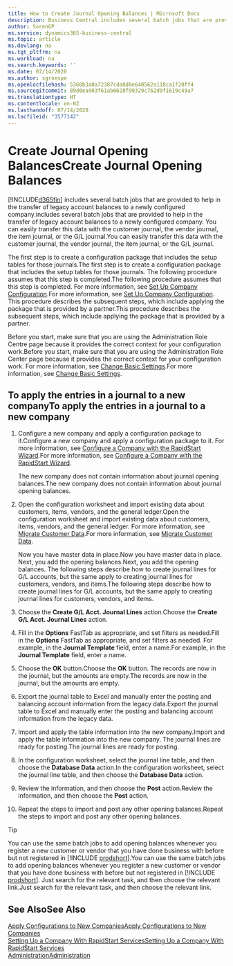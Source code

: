 ```yaml
---
title: How to Create Journal Opening Balances | Microsoft Docs
description: Business Central includes several batch jobs that are provided to help in the transfer of legacy account balances to a newly configured company. You can easily transfer this data with journals postings.
author: SorenGP
ms.service: dynamics365-business-central
ms.topic: article
ms.devlang: na
ms.tgt_pltfrm: na
ms.workload: na
ms.search.keywords: ''
ms.date: 07/14/2020
ms.author: sgroespe
ms.openlocfilehash: 5360b3a8a72387cda8d0e640562a118ca1f20ff4
ms.sourcegitcommit: 89d0ea903f61ab0628f99329c762d9f1619c49a7
ms.translationtype: HT
ms.contentlocale: en-NZ
ms.lasthandoff: 07/14/2020
ms.locfileid: "3577142"
---
```

# <a name="create-journal-opening-balances"></a><span data-ttu-id="08944-104">Create Journal Opening Balances</span><span class="sxs-lookup"><span data-stu-id="08944-104">Create Journal Opening Balances</span></span>

[!INCLUDE[d365fin](includes/d365fin_md.md)] <span data-ttu-id="08944-105">includes several batch jobs that are provided to help in the transfer of legacy account balances to a newly configured company.</span><span class="sxs-lookup"><span data-stu-id="08944-105">includes several batch jobs that are provided to help in the transfer of legacy account balances to a newly configured company.</span></span> <span data-ttu-id="08944-106">You can easily transfer this data with the customer journal, the vendor journal, the item journal, or the G/L journal.</span><span class="sxs-lookup"><span data-stu-id="08944-106">You can easily transfer this data with the customer journal, the vendor journal, the item journal, or the G/L journal.</span></span>

<span data-ttu-id="08944-107">The first step is to create a configuration package that includes the setup tables for those journals.</span><span class="sxs-lookup"><span data-stu-id="08944-107">The first step is to create a configuration package that includes the setup tables for those journals.</span></span> <span data-ttu-id="08944-108">The following procedure assumes that this step is completed.</span><span class="sxs-lookup"><span data-stu-id="08944-108">The following procedure assumes that this step is completed.</span></span> <span data-ttu-id="08944-109">For more information, see [Set Up Company Configuration](admin-set-up-company-configuration.md).</span><span class="sxs-lookup"><span data-stu-id="08944-109">For more information, see [Set Up Company Configuration](admin-set-up-company-configuration.md).</span></span> <span data-ttu-id="08944-110">This procedure describes the subsequent steps, which include applying the package that is provided by a partner.</span><span class="sxs-lookup"><span data-stu-id="08944-110">This procedure describes the subsequent steps, which include applying the package that is provided by a partner.</span></span>  

<span data-ttu-id="08944-111">Before you start, make sure that you are using the Administration Role Centre page because it provides the correct context for your configuration work.</span><span class="sxs-lookup"><span data-stu-id="08944-111">Before you start, make sure that you are using the Administration Role Center page because it provides the correct context for your configuration work.</span></span> <span data-ttu-id="08944-112">For more information, see [Change Basic Settings](ui-change-basic-settings.md).</span><span class="sxs-lookup"><span data-stu-id="08944-112">For more information, see [Change Basic Settings](ui-change-basic-settings.md).</span></span>

## <a name="to-apply-the-entries-in-a-journal-to-a-new-company"></a><span data-ttu-id="08944-113">To apply the entries in a journal to a new company</span><span class="sxs-lookup"><span data-stu-id="08944-113">To apply the entries in a journal to a new company</span></span>

1. <span data-ttu-id="08944-114">Configure a new company and apply a configuration package to it.</span><span class="sxs-lookup"><span data-stu-id="08944-114">Configure a new company and apply a configuration package to it.</span></span> <span data-ttu-id="08944-115">For more information, see [Configure a Company with the RapidStart Wizard](admin-how-to-configure-a-company-with-the-rapidstart-wizard.md).</span><span class="sxs-lookup"><span data-stu-id="08944-115">For more information, see [Configure a Company with the RapidStart Wizard](admin-how-to-configure-a-company-with-the-rapidstart-wizard.md).</span></span>  

    <span data-ttu-id="08944-116">The new company does not contain information about journal opening balances.</span><span class="sxs-lookup"><span data-stu-id="08944-116">The new company does not contain information about journal opening balances.</span></span>  

2. <span data-ttu-id="08944-117">Open the configuration worksheet and import existing data about customers, items, vendors, and the general ledger.</span><span class="sxs-lookup"><span data-stu-id="08944-117">Open the configuration worksheet and import existing data about customers, items, vendors, and the general ledger.</span></span> <span data-ttu-id="08944-118">For more information, see [Migrate Customer Data](admin-migrate-customer-data.md).</span><span class="sxs-lookup"><span data-stu-id="08944-118">For more information, see [Migrate Customer Data](admin-migrate-customer-data.md).</span></span>  

    <span data-ttu-id="08944-119">Now you have master data in place.</span><span class="sxs-lookup"><span data-stu-id="08944-119">Now you have master data in place.</span></span> <span data-ttu-id="08944-120">Next, you add the opening balances.</span><span class="sxs-lookup"><span data-stu-id="08944-120">Next, you add the opening balances.</span></span> <span data-ttu-id="08944-121">The following steps describe how to create journal lines for G/L accounts, but the same apply to creating journal lines for customers, vendors, and items.</span><span class="sxs-lookup"><span data-stu-id="08944-121">The following steps describe how to create journal lines for G/L accounts, but the same apply to creating journal lines for customers, vendors, and items.</span></span>  
3. <span data-ttu-id="08944-122">Choose the **Create G/L Acct. Journal Lines** action.</span><span class="sxs-lookup"><span data-stu-id="08944-122">Choose the **Create G/L Acct. Journal Lines** action.</span></span>  
4. <span data-ttu-id="08944-123">Fill in the **Options** FastTab as appropriate, and set filters as needed.</span><span class="sxs-lookup"><span data-stu-id="08944-123">Fill in the **Options** FastTab as appropriate, and set filters as needed.</span></span> <span data-ttu-id="08944-124">For example, in the **Journal Template** field, enter a name.</span><span class="sxs-lookup"><span data-stu-id="08944-124">For example, in the **Journal Template** field, enter a name.</span></span>  
5. <span data-ttu-id="08944-125">Choose the **OK** button.</span><span class="sxs-lookup"><span data-stu-id="08944-125">Choose the **OK** button.</span></span> <span data-ttu-id="08944-126">The records are now in the journal, but the amounts are empty.</span><span class="sxs-lookup"><span data-stu-id="08944-126">The records are now in the journal, but the amounts are empty.</span></span>  
6. <span data-ttu-id="08944-127">Export the journal table to Excel and manually enter the posting and balancing account information from the legacy data.</span><span class="sxs-lookup"><span data-stu-id="08944-127">Export the journal table to Excel and manually enter the posting and balancing account information from the legacy data.</span></span>
7. <span data-ttu-id="08944-128">Import and apply the table information into the new company.</span><span class="sxs-lookup"><span data-stu-id="08944-128">Import and apply the table information into the new company.</span></span> <span data-ttu-id="08944-129">The journal lines are ready for posting.</span><span class="sxs-lookup"><span data-stu-id="08944-129">The journal lines are ready for posting.</span></span>  
8. <span data-ttu-id="08944-130">In the configuration worksheet, select the journal line table, and then choose the **Database Data** action.</span><span class="sxs-lookup"><span data-stu-id="08944-130">In the configuration worksheet, select the journal line table, and then choose the **Database Data** action.</span></span>  
9. <span data-ttu-id="08944-131">Review the information, and then choose the **Post** action.</span><span class="sxs-lookup"><span data-stu-id="08944-131">Review the information, and then choose the **Post** action.</span></span>  
10. <span data-ttu-id="08944-132">Repeat the steps to import and post any other opening balances.</span><span class="sxs-lookup"><span data-stu-id="08944-132">Repeat the steps to import and post any other opening balances.</span></span>  

> [!TIP]
> <span data-ttu-id="08944-133">You can use the same batch jobs to add opening balances whenever you register a new customer or vendor that you have done business with before but not registered in [!INCLUDE [prodshort](includes/prodshort.md)].</span><span class="sxs-lookup"><span data-stu-id="08944-133">You can use the same batch jobs to add opening balances whenever you register a new customer or vendor that you have done business with before but not registered in [!INCLUDE [prodshort](includes/prodshort.md)].</span></span> <span data-ttu-id="08944-134">Just search for the relevant task, and then choose the relevant link.</span><span class="sxs-lookup"><span data-stu-id="08944-134">Just search for the relevant task, and then choose the relevant link.</span></span>

## <a name="see-also"></a><span data-ttu-id="08944-135">See Also</span><span class="sxs-lookup"><span data-stu-id="08944-135">See Also</span></span>

[<span data-ttu-id="08944-136">Apply Configurations to New Companies</span><span class="sxs-lookup"><span data-stu-id="08944-136">Apply Configurations to New Companies</span></span>](admin-apply-configuration-to-new-companies.md)  
[<span data-ttu-id="08944-137">Setting Up a Company With RapidStart Services</span><span class="sxs-lookup"><span data-stu-id="08944-137">Setting Up a Company With RapidStart Services</span></span>](admin-set-up-a-company-with-rapidstart.md)  
[<span data-ttu-id="08944-138">Administration</span><span class="sxs-lookup"><span data-stu-id="08944-138">Administration</span></span>](admin-setup-and-administration.md)  
